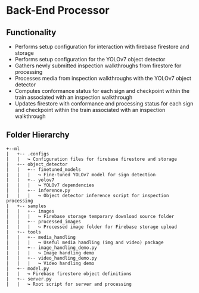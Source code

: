 # Back-End Processor

## Functionality
- Performs setup configuration for interaction with firebase firestore and storage
- Performs setup configuration for the YOLOv7 object detector
- Gathers newly submitted inspection walkthroughs from firestore for processing
- Processes media from inspection walkthroughs with the YOLOv7 object detector 
- Computes conformance status for each sign and checkpoint within the train associated with an inspection walkthrough
- Updates firestore with conformance and processing status for each sign and checkpoint within the train associated with an inspection walkthrough

## Folder Hierarchy
```
+--ml
|   +-- .configs
|   |   ↪ Configuration files for firebase firestore and storage
|   +-- object_detector
|   |   +-- finetuned_models
|   |   |   ↪ Fine-tuned YOLOv7 model for sign detection 
|   |   +-- yolov7
|   |   |   ↪ YOLOv7 dependencies
|   |   +-- inference.py
|   |   |   ↪ Object detector inference script for inspection processing
|   +-- samples
|   |   +-- images
|   |   |   ↪ Firebase storage temporary download source folder
|   |   +-- processed_images
|   |   |   ↪ Processed image folder for Firebase storage upload
|   +-- tools
|   |   +-- media_handling
|   |   |   ↪ Useful media handling (img and video) package
|   |   +-- image_handling_demo.py
|   |   |   ↪ Image handling demo
|   |   +-- video_handling_demo.py
|   |   |   ↪ Video handling demo
|   +-- model.py
|   |   ↪ Firebase firestore object definitions
|   +-- server.py
|   |   ↪ Root script for server and processing
```
